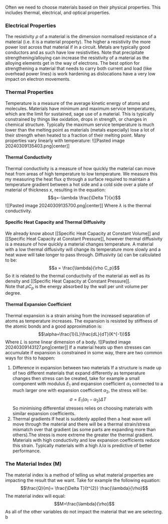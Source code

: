 Often we need to choose materials based on their physical properties. This includes thermal, electrical, and optical properties.
### Electrical Properties
The resistivity $\rho$ of a material is the dimension normalised resistance of a material (i.e. it is a material property). The higher a resistivity the more power lost across that material if in a circuit.
Metals are typically good conductors and as such have low resistivities.
Note that precipitate strengthening/alloying can increase the resistivity of a material as the alloying elements get in the way of electrons. 
The best option for strengthening a material that needs to carry both current and load (like overhead power lines) is work hardening as dislocations have a very low impact on electron movements.
### Thermal Properties
Temperature is a measure of the average kinetic energy of atoms and molecules. 
Materials have minimum and maximum service temperatures, which are the limit for sustained, sage use of a material. This is typically constrained by things like oxidation, drops in strength, or changes in chemical structure.
Typically the maximum service temperature is much lower than the melting point as materials (metals especially) lose a lot of their strength when heated to a fraction of their melting point.
Many properties vary linearly with temperature:
![[Pasted image 20240309135403.png|center]]
#### Thermal Conductivity
Thermal conductivity is a measure of how quickly the material can move heat from areas of high temperature to low temperature. We measure this my measuring the heat flux $q$ through a surface required to maintain a temperature gradient between a hot side and a cold side over a plate of material of thickness x, resulting in the equation:
$$q=-\lambda \frac{\Delta T}{x}$$
![[Pasted image 20240309135700.png|center]]
Where $\lambda$ is the thermal conductivity.
#### Specific Heat Capacity and Thermal Diffusivity
We already know about [[Specific Heat Capacity at Constant Volume]] and [[Specific Heat Capacity at Constant Pressure]], however thermal diffusivity is a measure of how quickly a material changes temperature. A material with a low thermal diffusivity will change its temperature more slowly and a heat wave will take longer to pass through.
Diffusivity (a) can be calculated to be:
$$a = \frac{\lambda}{\rho C_p}$$
So it is related to the thermal conductivity of the material as well as its density and [[Specific Heat Capacity at Constant Pressure]].
\
Note that $\rho C_p$ is the energy absorbed by the wall per unit volume per degree.
#### Thermal Expansion Coefficient
Thermal expansion is a strain arising from the increased separation of atoms as temperature increases. The expansion is resisted by stiffness of the atomic bonds and a good approximation is:
$$\alpha=\frac{1}{L}\frac{dL}{dT}(K^{-1})$$
Where $L$ is some linear dimension of a body. 
![[Pasted image 20240309143127.png|center]]
If a material heats up then stresses can accumulate if expansion is constrained in some way, there are two common ways for this to happen:
1) Difference in expansion between two materials
If a structure is made up of two different materials that expand differently as temperature changes then stress can be created, take for example a small component with modulus $E_1$ and expansion coefficient $\alpha_1$ connected to a much larger one with expansion coefficient $\alpha_2$, the stress will be:
$$\sigma=E_1(\alpha_1-\alpha_2)\Delta T$$
So minimising differential stresses relies on choosing materials with similar expansion coefficients.
1) Thermal gradients
If heat is suddenly applied then a heat wave will move through the material and there will be a thermal strain/stress mismatch over that gradient (as some parts are expanding more than others).The stress is more extreme the greater the thermal gradient. Materials with high conductivity and low expansion coefficients reduce this strain. Typically materials with a high $\lambda/\alpha$ is predictive of better performance.
### The Material Index (M)
The material index is a method of telling us what material properties are impacting the result that we want. Take for example the following equation:
$$\frac{Q}{m}= \frac{\Delta T}{t^{2}} \frac{\lambda}{\rho}$$
The material index will equal:
$$M=\frac{\lambda}{\rho}$$ As all of the other variables do not impact the material that we are selecting. b